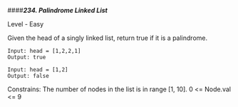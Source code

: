 ####***234. Palindrome Linked List***

Level - Easy

Given the head of a singly linked list, return true if it is a palindrome.

```
Input: head = [1,2,2,1]
Output: true
```

```
Input: head = [1,2]
Output: false
```

Constrains:
The number of nodes in the list is in range [1, 10].
0 <= Node.val <= 9
